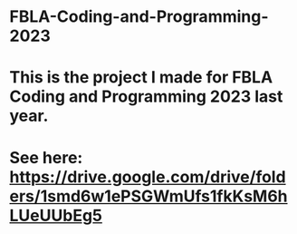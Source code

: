 # FBLA-Coding-and-Programming-2023
# This is the project I made for FBLA Coding and Programming 2023 last year.
# See here: https://drive.google.com/drive/folders/1smd6w1ePSGWmUfs1fkKsM6hLUeUUbEg5
